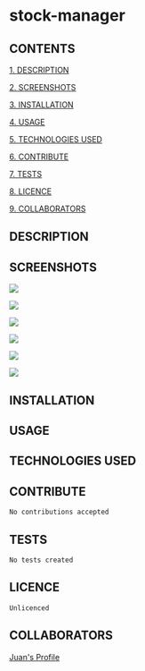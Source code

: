 # stock-manager

## CONTENTS

[1. DESCRIPTION](#DESCRIPTION)

[2. SCREENSHOTS](#SCREENSHOTS)

[3. INSTALLATION](#INSTALLATION)

[4. USAGE](#USAGE)

[5. TECHNOLOGIES USED](#TECHNOLOGIESUSED)

[6. CONTRIBUTE](#CONTRIBUTE)

[7. TESTS](#TESTS)

[8. LICENCE](#LICENCE)

[9. COLLABORATORS](#COLLABORATORS)

<a id="DESCRIPTION"></a>

## DESCRIPTION



<a id="SCREENSHOTS"></a>

## SCREENSHOTS

![](client/public/assets/Welcomepage.png)

![](client/public/assets/Signuppage.png)

![](client/public/assets/Loginpage.png)

![](client/public/assets/Homepage.png)

![](client/public/assets/Categorypage.png)

![](client/public/assets/Productpage.png)

<a id="INSTALLATION"></a>

## INSTALLATION

 

<a id="USAGE"></a>

## USAGE



<a id="TECHNOLOGIESUSED"></a>

## TECHNOLOGIES USED



<a id="CONTRIBUTE"></a>

## CONTRIBUTE

    No contributions accepted

<a id="TESTS"></a>

## TESTS

    No tests created

<a id="LICENCE"></a>

## LICENCE

    Unlicenced

<a id="COLLABORATORS"></a>

## COLLABORATORS

[Juan's Profile](https://github.com/juanmarquez4) <br>
